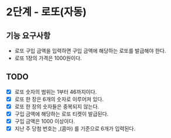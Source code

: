 # 2단계 - 로또(자동)

## 기능 요구사항

* 로또 구입 금액을 입력하면 구입 금액에 해당하는 로또를 발급해야 한다.
* 로또 1장의 가격은 1000원이다.

## TODO

- [X] 로또 숫자의 범위는 1부터 46까지이다.
- [X] 로또 한 장은 6개의 숫자로 이루어져 있다.
- [X] 로또 한 장의 숫자들은 중복되지 않는다.
- [X] 구입 금액에 해당하는 로또 티켓이 발급된다.
- [X] 구입 금액은 1000 이상이다.
- [X] 지난 주 당첨 번호는 ,(콤마) 를 기준으로 6개가 입력된다.